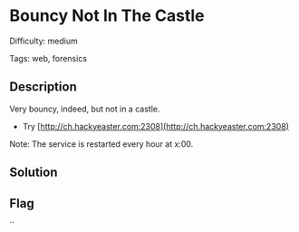 Bouncy Not In The Castle
=============

Difficulty: medium

Tags: web, forensics

Description
-------------
Very bouncy, indeed, but not in a castle.

- Try [http://ch.hackyeaster.com:2308](http://ch.hackyeaster.com:2308)

Note: The service is restarted every hour at x:00.


Solution
-------------


Flag
-------------
``